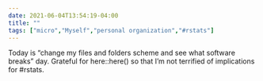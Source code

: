 ```yaml
---
date: 2021-06-04T13:54:19-04:00
title: ""
tags: ["micro","Myself","personal organization","#rstats"]
---
```

Today is “change my files and folders scheme and see what software breaks” day. Grateful for here::here() so that I’m not terrified of implications for #rstats.
